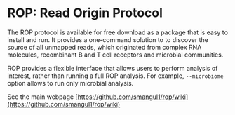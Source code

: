 # ROP: Read Origin Protocol


The ROP protocol is available for free download as a package that is easy to install and run.  It provides a one-command solution to to discover the source of all unmapped reads, which originated from complex RNA molecules, recombinant B and T cell receptors and microbial communities. 

ROP provides a flexible interface that allows users to perform analysis of interest, rather than running a full ROP analysis. For example,  `--microbiome` option allows to run only microbial analysis.   

See the main webpage [https://github.com/smangul1/rop/wiki](https://github.com/smangul1/rop/wiki)

